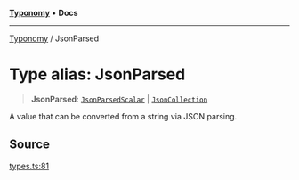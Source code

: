 [**Typonomy**](../README.md) • **Docs**

***

[Typonomy](../globals.md) / JsonParsed

# Type alias: JsonParsed

> **JsonParsed**: [`JsonParsedScalar`](JsonParsedScalar.md) \| [`JsonCollection`](JsonCollection.md)

A value that can be converted from a string via JSON parsing.

## Source

[types.ts:81](https://github.com/softcraft-development/typonomy/blob/eea886e2cab97560257369acf8e7d17e5016c6e5/src/types.ts#L81)
